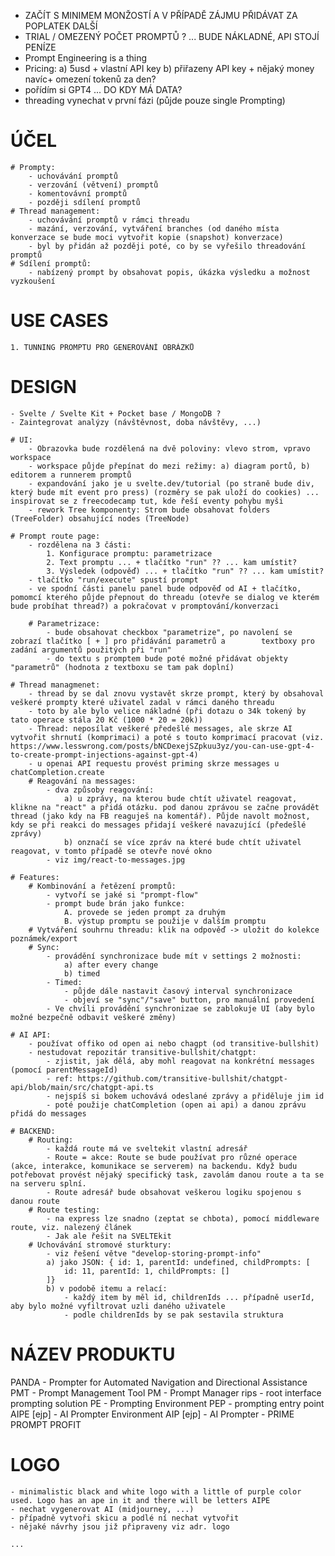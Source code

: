 - ZAČÍT S MINIMEM MONŽOSTÍ A V PŘÍPADĚ ZÁJMU PŘIDÁVAT ZA POPLATEK DALŠÍ
- TRIAL / OMEZENÝ POČET PROMPTŮ ? ... BUDE NÁKLADNÉ, API STOJÍ PENÍZE
- Prompt Engineering is a thing
- Pricing:
  a) 5usd + vlastní API key
  b) přiřazeny API key + nějaký money navíc+ omezení tokenů za den?
- pořídím si GPT4 ... DO KDY MÁ DATA?
- threading vynechat v první fázi (půjde pouze single Prompting)

# ÚČEL

    # Prompty:
        - uchovávání promptů
        - verzování (větvení) promptů
        - komentovávní promptů
        - později sdílení promptů
    # Thread management:
        - uchovávání promptů v rámci threadu
        - mazání, verzování, vytváření branches (od daného místa konverzace se bude moci vytvořit kopie (snapshot) konverzace)
        - byl by přidán až později poté, co by se vyřešilo threadování promptů
    # Sdílení promptů:
        - nabízený prompt by obsahovat popis, úkázka výsledku a možnost vyzkoušení

# USE CASES

    1. TUNNING PROMPTU PRO GENEROVÁNÍ OBRÁZKŮ

# DESIGN

    - Svelte / Svelte Kit + Pocket base / MongoDB ?
    - Zaintegrovat analýzy (návštěvnost, doba návštěvy, ...)

    # UI:
        - Obrazovka bude rozdělená na dvě poloviny: vlevo strom, vpravo workspace
        - workspace půjde přepínat do mezi režimy: a) diagram portů, b) editorem a runnerem promptů
        - expandování jako je u svelte.dev/tutorial (po straně bude div, který bude mít event pro press) (rozměry se pak uloží do cookies) ... inspirovat se z freecodecamp tut, kde řeší eventy pohybu myši
        - rework Tree komponenty: Strom bude obsahovat folders (TreeFolder) obsahující nodes (TreeNode)

    # Prompt route page:
        - rozdělena na 3 části:
            1. Konfigurace promptu: parametrizace
            2. Text promptu ... + tlačítko "run" ?? ... kam umístit?
            3. Výsledek (odpověď) ... + tlačítko "run" ?? ... kam umístit?
        - tlačítko "run/execute" spustí prompt
        - ve spodní části panelu panel bude odpověď od AI + tlačítko, pomomcí kterého půjde přepnout do threadu (otevře se dialog ve kterém bude probíhat thread?) a pokračovat v promptování/konverzaci

        # Parametrizace:
            - bude obsahovat checkbox "parametrize", po navolení se zobrazí tlačítko [ + ] pro přidávání parametrů a        textboxy pro zadání argumentů použitých při "run"
            - do textu s promptem bude poté možné přidávat objekty "parametrů" (hodnota z textboxu se tam pak doplní)

    # Thread managmenet:
        - thread by se dal znovu vystavět skrze prompt, který by obsahoval veškeré prompty které uživatel zadal v rámci daného threadu
        - toto by ale bylo velice nákladné (při dotazu o 34k tokený by tato operace stála 20 Kč (1000 * 20 = 20k))
        - Thread: neposílat veškeré předešlé messages, ale skrze AI vytvořit shrnutí (komprimaci) a poté s touto komprimací pracovat (viz. https://www.lesswrong.com/posts/bNCDexejSZpkuu3yz/you-can-use-gpt-4-to-create-prompt-injections-against-gpt-4)
        - u openai API requestu provést priming skrze messages u chatCompletion.create
        # Reagování na messages:
            - dva způsoby reagování:
                a) u zprávy, na kterou bude chtít uživatel reagovat, klikne na "react" a přidá otázku. pod danou zprávou se začne provádět thread (jako kdy na FB reaguješ na komentář). Půjde navolt možnost, kdy se při reakci do messages přidají veškeré navazující (předešlé zprávy)
                b) onznačí se více zpráv na které bude chtít uživatel reagovat, v tomto případě se otevře nové okno
            - viz img/react-to-messages.jpg

    # Features:
        # Kombinování a řetězení promptů:
            - vytvoří se jaké si "prompt-flow"
            - prompt bude brán jako funkce:
                A. provede se jeden prompt za druhým
                B. výstup promptu se použije v dalším promptu
        # Vytváření souhrnu threadu: klik na odpověď -> uložit do kolekce poznámek/export
        # Sync:
            - provádění synchronizace bude mít v settings 2 možnosti:
                a) after every change
                b) timed
            - Timed:
                - půjde dále nastavit časový interval synchronizace
                - objeví se "sync"/"save" button, pro manuální provedení
            - Ve chvíli provádění synchronizae se zablokuje UI (aby bylo možné bezpečně odbavit veškeré změny)

    # AI API:
        - používat offiko od open ai nebo chagpt (od transitive-bullshit)
        - nestudovat repozitár transitive-bullshit/chatgpt:
            - zjistit, jak dělá, aby mohl reagovat na konkrétní messages (pomocí parentMessageId)
            - ref: https://github.com/transitive-bullshit/chatgpt-api/blob/main/src/chatgpt-api.ts
            - nejspíš si bokem uchovává odeslané zprávy a přiděluje jim id
            - poté použije chatCompletion (open ai api) a danou zprávu přidá do messages

    # BACKEND:
        # Routing:
            - každá route má ve sveltekit vlastní adresář
            - Route = akce: Route se bude používat pro různé operace (akce, interakce, komunikace se serverem) na backendu. Když budu potřebovat provést nějaký specifický task, zavolám danou route a ta se na serveru splní.
            - Route adresář bude obsahovat veškerou logiku spojenou s danou route
        # Route testing:
            - na express lze snadno (zeptat se chbota), pomocí middleware route, viz. nalezený článek
            - Jak ale řešit na SVELTEkit
        # Uchovávání stromové sturktury:
            - viz řešení větve "develop-storing-prompt-info"
            a) jako JSON: { id: 1, parentId: undefined, childPrompts: [
                id: 11, parentId: 1, childPrompts: []
            ]}
            b) v podobě itemu a relací:
                - každý item by měl id, childrenIds ... případně userId, aby bylo možné vyfiltrovat uzli daného uživatele
                - podle childrenIds by se pak sestavila struktura

# NÁZEV PRODUKTU

PANDA - Prompter for Automated Navigation and Directional Assistance
PMT - Prompt Management Tool
PM - Prompt Manager
rips - root interface prompting solution
PE - Prompting Environment
PEP - prompting entry point
AIPE [ejp] - AI Prompter Environment
AIP [ejp] - AI Prompter - PRIME PROMPT PROFIT

# LOGO

    - minimalistic black and white logo with a little of purple color used. Logo has an ape in it and there will be letters AIPE
    - nechat vygenerovat AI (midjourney, ...)
    - případně vytvoři skicu a podlé ní nechat vytvořit
    - nějaké návrhy jsou již připraveny viz adr. logo

    ...
